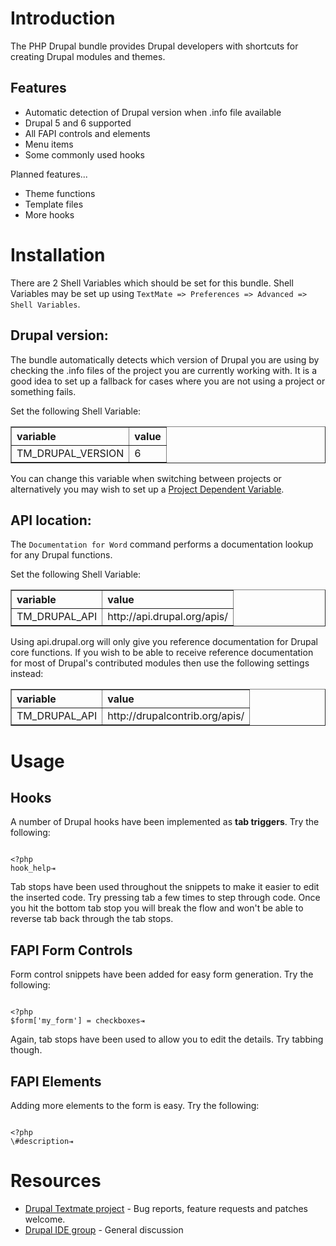 # Introduction

The PHP Drupal bundle provides Drupal developers with shortcuts for creating Drupal modules and themes.

## Features

- Automatic detection of Drupal version when .info file available
- Drupal 5 and 6 supported
- All FAPI controls and elements
- Menu items
- Some commonly used hooks

Planned features...

- Theme functions
- Template files
- More hooks

# Installation

There are 2 Shell Variables which should be set for this bundle. Shell Variables may be set up using `TextMate => Preferences => Advanced => Shell Variables`.

## Drupal version:

The bundle automatically detects which version of Drupal you are using by checking the .info files of the project you are currently working with. It is a good idea to set up a fallback for cases where you are not using a project or something fails.

Set the following Shell Variable:

<table border="1" cellspacing="0" cellpadding="5" style="text-align:left">
  <tr><th>variable</th><th>value</th></tr>
  <tr><td>TM_DRUPAL_VERSION</td><td>6</td></tr>
</table>

You can change this variable when switching between projects or alternatively you may wish to set up a [Project Dependent Variable](?project_dependent_variables).

## API location:

The `Documentation for Word` command performs a documentation lookup for any Drupal functions. 

Set the following Shell Variable:

<table border="1" cellspacing="0" cellpadding="5" style="text-align:left">
  <tr><th>variable</th><th>value</th></tr>
  <tr><td>TM_DRUPAL_API</td><td>http://api.drupal.org/apis/</td></tr>
</table>

Using api.drupal.org will only give you reference documentation for Drupal core functions. If you wish to be able to receive reference documentation for most of Drupal's contributed modules then use the following settings instead:

<table border="1" cellspacing="0" cellpadding="5" style="text-align:left;margin-bottom:1em">
  <tr><th>variable</th><th>value</th></tr>
  <tr><td>TM_DRUPAL_API</td><td>http://drupalcontrib.org/apis/</td></tr>
</table>

# Usage

## Hooks

A number of Drupal hooks have been implemented as **tab triggers**. Try the following:

<code>
&lt;?php
hook_help&#x21E5;
</code>

Tab stops have been used throughout the snippets to make it easier to edit the inserted code. Try pressing tab a few times to step through code. Once you hit the bottom tab stop you will break the flow and won't be able to reverse tab back through the tab stops.

## FAPI Form Controls

Form control snippets have been added for easy form generation. Try the following:

<code>
&lt;?php
$form['my_form'] = checkboxes&#x21E5;
</code>

Again, tab stops have been used to allow you to edit the details. Try tabbing though.

## FAPI Elements

Adding more elements to the form is easy. Try the following:

<code>
&lt;?php
\#description&#x21E5;
</code>

# Resources

- [Drupal Textmate project](http://drupal.org/project/textmate) - Bug reports, feature requests and patches welcome.
- [Drupal IDE group](http://groups.drupal.org/drupal-ide) - General discussion
